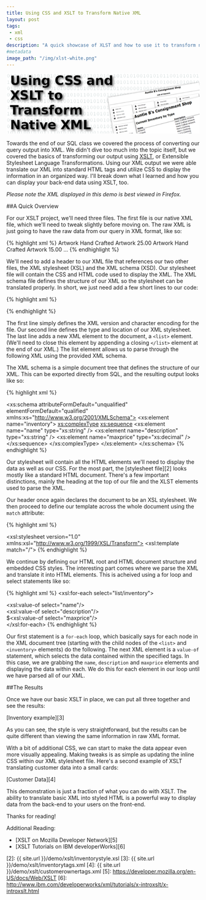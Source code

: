 ```yaml
---
title: Using CSS and XSLT to Transform Native XML
layout: post
tags:
 - xml
 - css
description: "A quick showcase of XLST and how to use it to transform native XML, based off some work that I did for a school assignment."
#metadata
image_path: "/img/xlst-white.png"
---
```


![Title image that reads 'Using CSS and XSLT to Transform Native XML'](/img/xslt-white.png "Git Solo")

Towards the end of our SQL class we covered the process of converting our query output into XML. We didn't dive too much into the topic itself, but we covered the basics of transforming our output using [XSLT][1], or Extensible Stylesheet Language Transformations. Using our XML output we were able translate our XML into standard HTML tags and utilize CSS to display the information in an organized way. I'll break down what I learned and how you can display your back-end data using XSLT, too.

<!--more-->

*Please note the XML displayed in this demo is best viewed in Firefox.*

##A Quick Overview

For our XSLT project, we'll need three files. The first file is our native XML file, which we'll need to tweak slightly before moving on. The raw XML is just going to have the raw data from our query in XML format, like so:

{% highlight xml %}
<inventory>
    <name>Artwork</name>
    <description>Hand Crafted Artwork</description>
    <maxprice>25.00</maxprice>
</inventory>
<inventory>
    <name>Artwork</name>
    <description>Hand Crafted Artwork</description>
    <maxprice>15.00</maxprice>
</inventory>
...
{% endhighlight %}

We'll need to add a header to our XML file that references our two other files, the XML stylesheet (XSL) and the XML schema (XSD). Our stylesheet file will contain the CSS and HTML code used to display the XML. The XML schema file defines the structure of our XML so the stylesheet can be translated properly. In short, we just need add a few short lines to our code:

{% highlight xml %}
<?xml version="1.0" encoding="ISO-8859-1"?>
<?xml-stylesheet type="text/xsl" href="inventorystyle.xsl"?>
<list xmlns:xsi="http://www.w3.org/2001/XMLSchema-instance" xsi:schemaLocation="inventoryschema.xsd">
{% endhighlight %}

The first line simply defines the XML version and character encoding for the file. Our second line defines the type and location of our XML stylesheet. The last line adds a new XML element to the document, a `<list>` element. (We'll need to close this element by appending a closing `</list>` element at the end of our XML.) The list element allows us to parse through the following XML using the provided XML schema.

The XML schema is a simple document tree that defines the structure of our XML. This can be exported directly from SQL, and the resulting output looks like so:

{% highlight xml %}
<?xml version="1.0" encoding="utf-8"?>
<xs:schema attributeFormDefault="unqualified" elementFormDefault="qualified" xmlns:xs="http://www.w3.org/2001/XMLSchema">
    <xs:element name="inventory">
        <xs:complexType>
            <xs:sequence>
                <xs:element name="name" type="xs:string" />
                <xs:element name="description" type="xs:string" />
                <xs:element name="maxprice" type="xs:decimal" />
            </xs:sequence>
        </xs:complexType>
    </xs:element>
</xs:schema>
{% endhighlight %}

Our stylesheet will contain all the HTML elements we'll need to display the data as well as our CSS. For the most part, the [stylesheet file][2] looks mostly like a standard HTML document. There's a few important distinctions, mainly the heading at the top of our file and the XLST elements used to parse the XML.

Our header once again declares the document to be an XSL stylesheet. We then proceed to define our template across the whole document using the `match` attribute:

{% highlight xml %}
<?xml version="1.0" encoding="ISO-8859-1"?>
<xsl:stylesheet version="1.0" xmlns:xsl="http://www.w3.org/1999/XSL/Transform">
<xsl:template match="/">
{% endhighlight %}

We continue by defining our HTML root and HTML document structure and embedded CSS styles. The interesting part comes where we parse the XML and translate it into HTML elements. This is acheived using a for loop and select statements like so:

{% highlight xml %}
<xsl:for-each select="list/inventory">
        <div class="column"><xsl:value-of select="name"/></div>
        <div class="column"><xsl:value-of select="description"/></div>
        <div class="column-small right">$<xsl:value-of select="maxprice"/></div>
</xsl:for-each>
{% endhighlight %}

Our first statement is a `for-each` loop, which basically says for each node in the XML document tree (starting with the child nodes of the `<list>` and `<inventory>` elements) do the following. The next XML element is a `value-of` statement, which selects the data contained within the specified tags. In this case, we are grabbing the `name`, `description` and `maxprice` elements and displaying the data within each. We do this for each element in our loop until we have parsed all of our XML.

##The Results

Once we have our basic XSLT in place, we can put all three together and see the results:

[Inventory example][3]

As you can see, the style is very straightforward, but the results can be quite different than viewing the same information in raw XML format.

With a bit of additional CSS, we can start to make the data appear even more visually appealing. Making tweaks is as simple as updating the inline CSS within our XML stylesheet file. Here's a second example of XSLT translating customer data into a small cards:

[Customer Data][4]

This demonstration is just a fraction of what you can do with XSLT. The ability to translate basic XML into styled HTML is a powerful way to display data from the back-end to your users on the front-end.

Thanks for reading!

Additional Reading:

* [XSLT on Mozilla Developer Network][5]
* [XSLT Tutorials on IBM developerWorks][6]


[1]: http://en.wikipedia.org/wiki/XSLT
[2]: {{ site.url }}/demo/xslt/inventorystyle.xsl
[3]: {{ site.url }}/demo/xslt/inventorytags.xml
[4]: {{ site.url }}/demo/xslt/customerownertags.xml
[5]: https://developer.mozilla.org/en-US/docs/Web/XSLT
[6]: http://www.ibm.com/developerworks/xml/tutorials/x-introxslt/x-introxslt.html




